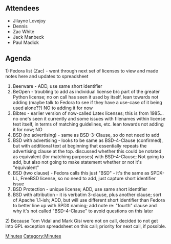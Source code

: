 ## Attendees

  - Jilayne Lovejoy
  - Dennis
  - Zac White
  - Jack Manbeck
  - Paul Madick

## Agenda

1\) Fedora list (Zac) - went through next set of licenses to view and
made notes here and updates to spreadsheet

1.  Beerware - ADD, use same short identifier
2.  BeOpen - troubling to add as individual license b/c part of the
    greater Python license; no on call has seen it used by itself, lean
    towards not adding (maybe talk to Fedora to see if they have a
    use-case of it being used alone??) NO to adding it for now
3.  Bibtex - earlier version of now-called Latex licenses; this is from
    1985... no one's seen it currently and some issues with filenames
    within license text itself, in terms of matching guidelines, etc.
    lean towards not adding it for now; NO
4.  BSD (no advertising) - same as BSD-3-Clause, so do not need to add
5.  BSD with advertising - looks to be same as BSD-4-Clause (confirmed),
    but with additional text at beginning that essentially repeats the
    advertising clause at the top. discussed whether this could be
    notated as equivalent (for matching purposes) with BSD-4-Clause; Not
    going to add, but also not going to make statement whether or not
    it's "equivalent"
6.  BSD (two clause) - Fedora calls this just "BSD" - it's the same as
    SPDX-LL, FreeBSD license, so no need to add, just capture short
    identifier issue
7.  BSD Protection - unique license; ADD, use same short identifier
8.  BSD with attribution - it is verbatim 3-clause, plus another clause;
    sort of Apache 1.1-ish; ADD, but will use different short identifier
    than Fedora to better line up with SPDX naming; add note re:
    "fourth" clause and why it's not called "BSD-4-Clause" to avoid
    questions on this later

2\) Because Tom Vidal and Mark Gisi were not on call, decided to not get
into GPL exception spreadsheet on this call; priority for next call, if
possible.

[Minutes](Category:Legal "wikilink")
[Category:Minutes](Category:Minutes "wikilink")
